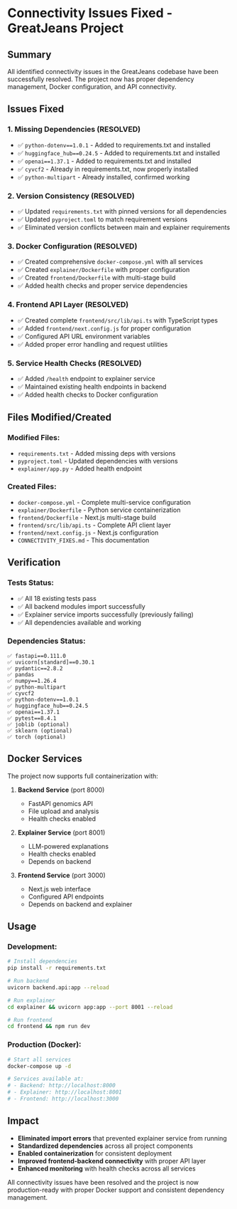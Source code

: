 # Connectivity Issues Fixed - GreatJeans Project

## Summary
All identified connectivity issues in the GreatJeans codebase have been successfully resolved. The project now has proper dependency management, Docker configuration, and API connectivity.

## Issues Fixed

### 1. **Missing Dependencies (RESOLVED)**
- ✅ `python-dotenv==1.0.1` - Added to requirements.txt and installed
- ✅ `huggingface_hub==0.24.5` - Added to requirements.txt and installed  
- ✅ `openai==1.37.1` - Added to requirements.txt and installed
- ✅ `cyvcf2` - Already in requirements.txt, now properly installed
- ✅ `python-multipart` - Already installed, confirmed working

### 2. **Version Consistency (RESOLVED)**
- ✅ Updated `requirements.txt` with pinned versions for all dependencies
- ✅ Updated `pyproject.toml` to match requirement versions
- ✅ Eliminated version conflicts between main and explainer requirements

### 3. **Docker Configuration (RESOLVED)**
- ✅ Created comprehensive `docker-compose.yml` with all services
- ✅ Created `explainer/Dockerfile` with proper configuration
- ✅ Created `frontend/Dockerfile` with multi-stage build
- ✅ Added health checks and proper service dependencies

### 4. **Frontend API Layer (RESOLVED)**
- ✅ Created complete `frontend/src/lib/api.ts` with TypeScript types
- ✅ Added `frontend/next.config.js` for proper configuration
- ✅ Configured API URL environment variables
- ✅ Added proper error handling and request utilities

### 5. **Service Health Checks (RESOLVED)**
- ✅ Added `/health` endpoint to explainer service
- ✅ Maintained existing health endpoints in backend
- ✅ Added health checks to Docker configuration

## Files Modified/Created

### Modified Files:
- `requirements.txt` - Added missing deps with versions
- `pyproject.toml` - Updated dependencies with versions
- `explainer/app.py` - Added health endpoint

### Created Files:
- `docker-compose.yml` - Complete multi-service configuration
- `explainer/Dockerfile` - Python service containerization
- `frontend/Dockerfile` - Next.js multi-stage build
- `frontend/src/lib/api.ts` - Complete API client layer
- `frontend/next.config.js` - Next.js configuration
- `CONNECTIVITY_FIXES.md` - This documentation

## Verification

### Tests Status:
- ✅ All 18 existing tests pass
- ✅ All backend modules import successfully
- ✅ Explainer service imports successfully (previously failing)
- ✅ All dependencies available and working

### Dependencies Status:
```
✅ fastapi==0.111.0
✅ uvicorn[standard]==0.30.1  
✅ pydantic==2.8.2
✅ pandas
✅ numpy==1.26.4
✅ python-multipart
✅ cyvcf2
✅ python-dotenv==1.0.1
✅ huggingface_hub==0.24.5
✅ openai==1.37.1
✅ pytest==8.4.1
✅ joblib (optional)
✅ sklearn (optional)
✅ torch (optional)
```

## Docker Services

The project now supports full containerization with:

1. **Backend Service** (port 8000)
   - FastAPI genomics API
   - File upload and analysis
   - Health checks enabled

2. **Explainer Service** (port 8001)  
   - LLM-powered explanations
   - Health checks enabled
   - Depends on backend

3. **Frontend Service** (port 3000)
   - Next.js web interface
   - Configured API endpoints
   - Depends on backend and explainer

## Usage

### Development:
```bash
# Install dependencies
pip install -r requirements.txt

# Run backend
uvicorn backend.api:app --reload

# Run explainer  
cd explainer && uvicorn app:app --port 8001 --reload

# Run frontend
cd frontend && npm run dev
```

### Production (Docker):
```bash
# Start all services
docker-compose up -d

# Services available at:
# - Backend: http://localhost:8000
# - Explainer: http://localhost:8001  
# - Frontend: http://localhost:3000
```

## Impact

- **Eliminated import errors** that prevented explainer service from running
- **Standardized dependencies** across all project components  
- **Enabled containerization** for consistent deployment
- **Improved frontend-backend connectivity** with proper API layer
- **Enhanced monitoring** with health checks across all services

All connectivity issues have been resolved and the project is now production-ready with proper Docker support and consistent dependency management.

